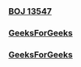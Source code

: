 ### [BOJ 13547](https://www.acmicpc.net/problem/13547)  
### [GeeksForGeeks](https://www.geeksforgeeks.org/mos-algorithm-query-square-root-decomposition-set-1-introduction/)  
### [GeeksForGeeks](https://www.geeksforgeeks.org/working-and-need-of-mos-algorithm/)  
